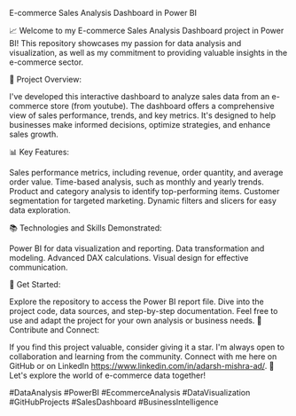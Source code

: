 E-commerce Sales Analysis Dashboard in Power BI

📈 Welcome to my E-commerce Sales Analysis Dashboard project in Power BI! This repository showcases my passion for data analysis and visualization, as well as my commitment to providing valuable insights in the e-commerce sector.

🛒 Project Overview:

I've developed this interactive dashboard to analyze sales data from an e-commerce store (from youtube).
The dashboard offers a comprehensive view of sales performance, trends, and key metrics.
It's designed to help businesses make informed decisions, optimize strategies, and enhance sales growth.

📊 Key Features:

Sales performance metrics, including revenue, order quantity, and average order value.
Time-based analysis, such as monthly and yearly trends.
Product and category analysis to identify top-performing items.
Customer segmentation for targeted marketing.
Dynamic filters and slicers for easy data exploration.

📚 Technologies and Skills Demonstrated:

Power BI for data visualization and reporting.
Data transformation and modeling.
Advanced DAX calculations.
Visual design for effective communication.

🔗 Get Started:

Explore the repository to access the Power BI report file.
Dive into the project code, data sources, and step-by-step documentation.
Feel free to use and adapt the project for your own analysis or business needs.
🌟 Contribute and Connect:

If you find this project valuable, consider giving it a star.
I'm always open to collaboration and learning from the community. Connect with me here on GitHub or on LinkedIn https://www.linkedin.com/in/adarsh-mishra-ad/.
🚀 Let's explore the world of e-commerce data together!

#DataAnalysis #PowerBI #EcommerceAnalysis #DataVisualization #GitHubProjects #SalesDashboard #BusinessIntelligence

